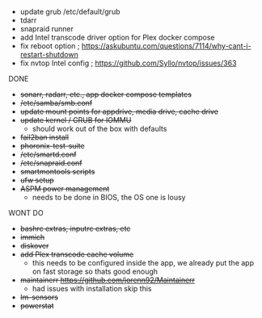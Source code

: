 - update grub /etc/default/grub
- tdarr
- snapraid runner
- add Intel transcode driver option for Plex docker compose
- fix reboot option ; https://askubuntu.com/questions/7114/why-cant-i-restart-shutdown
- fix nvtop Intel config ; https://github.com/Syllo/nvtop/issues/363



DONE

- ~~sonarr, radarr, etc., app docker compose templates~~
- ~~/etc/samba/smb.conf~~
- ~~update mount points for appdrive, media drive, cache drive~~
- ~~update kernel / GRUB for IOMMU~~
  - should work out of the box with defaults
- ~~fail2ban install~~
- ~~phoronix-test-suite~~
- ~~/etc/smartd.conf~~
- ~~/etc/snapraid.conf~~
- ~~smartmontools scripts~~
- ~~ufw setup~~
- ~~ASPM power management~~
  - needs to be done in BIOS, the OS one is lousy


WONT DO

- ~~bashrc extras, inputrc extras, etc~~
- ~~immich~~
- ~~diskover~~
- ~~add Plex transcode cache volume~~
  - this needs to be configured inside the app, we already put the app on fast storage so thats good enough
- ~~maintainerr https://github.com/jorenn92/Maintainerr~~
  - had issues with installation skip this
- ~~lm-sensors~~
- ~~powerstat~~